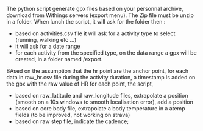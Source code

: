 The python script generate gpx files based on your personnal archive, download from Withings servers (export menu).
The Zip file must be unzip in a folder.
When lunch the script, it will ask for the folder then :
 - based on activities.csv file
   it will ask for a activity type to select (running, walking etc ...)
 - it will ask for a date range
 - for each activity from the specified type, on the data range a gpx will be created, in a folder named /export.

BAsed on the assumption that the hr point are the  anchor point,
for each data in raw_hr.csv file during the activity duration, a timestamp is added on the gpx with the raw value of HR
for each point, the script, 
  - based on raw_latitude and raw_longitude files, extrapolate a position (smooth on a 10s windows to smooth localisation error), add a position
  - based on core body file, extrapolate a body temperature in a atemp fields (to be improved, not working on strava)
  - based on raw step file, indicate the cadence;

